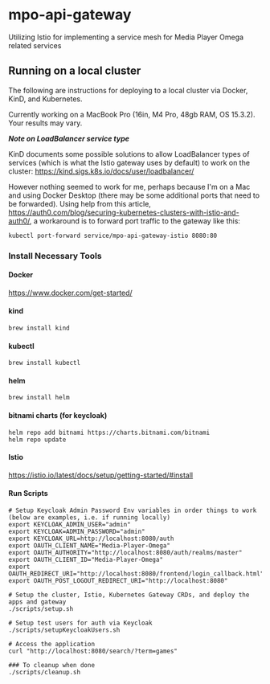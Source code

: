 # mpo-api-gateway
Utilizing Istio for implementing a service mesh for Media Player Omega related services

## Running on a local cluster
The following are instructions for deploying to a local cluster via Docker, KinD, and Kubernetes. 

Currently working on a MacBook Pro (16in, M4 Pro, 48gb RAM, OS 15.3.2). Your results may vary.

***Note on LoadBalancer service type***

KinD documents some possible solutions to allow LoadBalancer types of services (which is what the Istio gateway uses by default) to work on the cluster: https://kind.sigs.k8s.io/docs/user/loadbalancer/

However nothing seemed to work for me, perhaps because I'm on a Mac and using Docker Desktop (there may be some additional ports that need to be forwarded). Using help from this article, https://auth0.com/blog/securing-kubernetes-clusters-with-istio-and-auth0/, a workaround is to forward port traffic to the gateway like this:

`kubectl port-forward service/mpo-api-gateway-istio 8080:80`

### Install Necessary Tools
#### Docker
https://www.docker.com/get-started/

#### kind
`brew install kind`

#### kubectl
`brew install kubectl`

#### helm
`brew install helm`

#### bitnami charts (for keycloak)
```
helm repo add bitnami https://charts.bitnami.com/bitnami  
helm repo update 
```

#### Istio
https://istio.io/latest/docs/setup/getting-started/#install

#### Run Scripts

```
# Setup Keycloak Admin Password Env variables in order things to work (below are examples, i.e. if running locally)
export KEYCLOAK_ADMIN_USER="admin"
export KEYCLOAK=ADMIN_PASSWORD="admin"
export KEYCLOAK_URL=http://localhost:8080/auth
export OAUTH_CLIENT_NAME="Media-Player-Omega"
export OAUTH_AUTHORITY="http://localhost:8080/auth/realms/master"
export OAUTH_CLIENT_ID="Media-Player-Omega"
export OAUTH_REDIRECT_URI="http://localhost:8080/frontend/login_callback.html"
export OAUTH_POST_LOGOUT_REDIRECT_URI="http://localhost:8080"

# Setup the cluster, Istio, Kubernetes Gateway CRDs, and deploy the apps and gateway
./scripts/setup.sh

# Setup test users for auth via Keycloak
./scripts/setupKeycloakUsers.sh

# Access the application
curl "http://localhost:8080/search/?term=games"

### To cleanup when done
./scripts/cleanup.sh
```